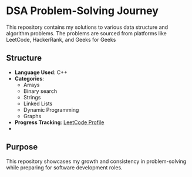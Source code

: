 # DSA Problem-Solving Journey

This repository contains my solutions to various data structure and algorithm problems. The problems are sourced from platforms like LeetCode, HackerRank, and Geeks for Geeks

## Structure

- **Language Used**: C++
- **Categories**:
  - Arrays
  - Binary search
  - Strings
  - Linked Lists
  - Dynamic Programming
  - Graphs
- **Progress Tracking**: [LeetCode Profile](https://leetcode.com/u/rohitcod3)
-

## Purpose

This repository showcases my growth and consistency in problem-solving while preparing for software development roles.
